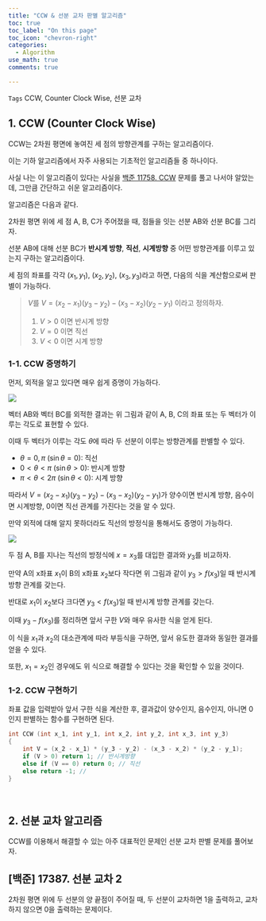 ```yaml
---
title: "CCW & 선분 교차 판별 알고리즘"
toc: true
toc_label: "On this page"
toc_icon: "chevron-right"
categories:    
  - Algorithm
use_math: true
comments: true

---
```


`Tags`  CCW, Counter Clock Wise, 선분 교차 

## 1. CCW (Counter Clock Wise)

CCW는 2차원 평면에 놓여진 세 점의 방향관계를 구하는 알고리즘이다.

이는 기하 알고리즘에서 자주 사용되는 기초적인 알고리즘들 중 하나이다.

사실 나는 이 알고리즘이 있다는 사실을 [백준 11758. CCW](https://www.acmicpc.net/problem/11758) 문제를 풀고 나서야 알았는데, 그만큼 간단하고 쉬운 알고리즘이다.

알고리즘은 다음과 같다.

2차원 평면 위에 세 점 A, B, C가 주어졌을 때, 점들을 잇는 선분 AB와 선분 BC를 그리자.

선분 AB에 대해 선분 BC가 **반시계 방향**, **직선**, **시계방향** 중 어떤 방향관계를 이루고 있는지 구하는 알고리즘이다.

세 점의 좌표를 각각 $(x_1, y_1)$, $(x_2, y_2)$, $(x_3, y_3)$라고 하면, 다음의 식을 계산함으로써 판별이 가능하다.

> $V$를 $V = (x_2 - x_1)(y_3 - y_2) - (x_3 - x_2)(y_2 - y_1)$ 이라고 정의하자.
> 
> 1) $V > 0$ 이면 반시계 방향  
> 2) $V = 0$ 이면 직선  
> 3) $V < 0$ 이면 시계 방향

### 1-1. CCW 증명하기

먼저, 외적을 알고 있다면 매우 쉽게 증명이 가능하다.

<img src="https://user-images.githubusercontent.com/88201512/145532598-298e7eef-2c6e-402e-bd1b-58227c9f6be5.jpg">

벡터 AB와 벡터 BC를 외적한 결과는 위 그림과 같이 A, B, C의 좌표 또는 두 벡터가 이루는 각도로 표현할 수 있다.

이때 두 벡터가 이루는 각도 $\theta$에 따라 두 선분이 이루는 방향관계를 판별할 수 있다.

- $\theta = 0, \pi$ ($\sin \theta = 0$): 직선
- $0 < \theta < \pi$ ($\sin \theta > 0$): 반시계 방향
- $\pi < \theta < 2 \pi$ ($\sin \theta < 0$): 시계 방향

따라서 $V = (x_2 - x_1)(y_3 - y_2) - (x_3 - x_2)(y_2 - y_1)$가 양수이면 반시계 방향, 음수이면 시계방향, 0이면 직선 관계를 가진다는 것을 알 수 있다.

만약 외적에 대해 알지 못하더라도 직선의 방정식을 통해서도 증명이 가능하다.

<img src="https://user-images.githubusercontent.com/88201512/145532593-ef00acce-454e-448c-af9c-edec8c6ac71f.jpg">

두 점 A, B를 지나는 직선의 방정식에 $x = x_3$를 대입한 결과와 $y_3$를 비교하자.

만약 A의 x좌표 $x_1$이 B의 x좌표 $x_2$보다 작다면 위 그림과 같이 $y_3 > f(x_3)$일 때 반시계 방향 관계를 갖는다.

반대로 $x_1$이 $x_2$보다 크다면 $y_3 < f(x_3)$일 때 반시계 방향 관계를 갖는다.

이때 $y_3 - f(x_3)$를 정리하면 앞서 구한 $V$와 매우 유사한 식을 얻게 된다.

이 식을 $x_1$과 $x_2$의 대소관계에 따라 부등식을 구하면, 앞서 유도한 결과와 동일한 결과를 얻을 수 있다.

또한, $x_1 = x_2$인 경우에도 위 식으로 해결할 수 있다는 것을 확인할 수 있을 것이다.

### 1-2. CCW 구현하기

좌표 값을 입력받아 앞서 구한 식을 계산한 후, 결과값이 양수인지, 음수인지, 아니면 0인지 판별하는 함수를 구현하면 된다.

```cpp
int CCW (int x_1, int y_1, int x_2, int y_2, int x_3, int y_3)
{
    int V = (x_2 - x_1) * (y_3 - y_2) - (x_3 - x_2) * (y_2 - y_1);
    if (V > 0) return 1; // 반시계방향
    else if (V == 0) return 0; // 직선
    else return -1; // 
}
```

<br/>

## 2. 선분 교차 알고리즘

CCW를 이용해서 해결할 수 있는 아주 대표적인 문제인 선분 교차 판별 문제를 풀어보자.

## [백준] 17387. 선분 교차 2

2차원 평면 위에 두 선분의 양 끝점이 주어질 때, 두 선분이 교차하면 1을 출력하고, 교차하지 않으면 0을 출력하는 문제이다.





